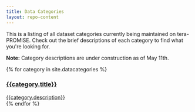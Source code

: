 ```yaml
---
title: Data Categories
layout: repo-content
---
```


This is a listing of all dataset categories currently being maintained on tera-PROMISE. Check out the brief descriptions of each category to find what you're looking for.

**Note:** Category descriptions are under construction as of May 11th.

{% for category in site.datacategories %}
<div class="col-lg-3 col-md-4 col-sm-6 col-xs-6">
<a id="categories" href="{{category.repourl}}">
<div class="well">
<h3 class="page-header">{{category.title}}</h3>
{{category.description}}
</div>
</a>
</div>
{% endfor %}
